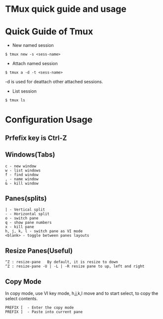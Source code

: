 TMux quick guide and usage
==========================

# Quick Guide of Tmux

* New named session
```
$ tmux new -s <sess-name>
```

* Attach named session
```
$ tmux a -d -t <sess-name>
```

-d is used for deattach other attached sessions.

* List session
```
$ tmux ls
```

# Configuration Usage

## Prfefix key is Ctrl-Z

## Windows(Tabs)

```
c - new window
w - list windows
f - find window
, - name window
& - kill window
```

## Panes(splits)

```
| - Vertical split
- - Horizontal split
o - switch pane
q - show pane numbers
x - kill pane
h, j, k, l - switch pane as VI mode
<blank> - toggle between panes layouts
```

## Resize Panes(Useful)
```
^Z : resize-pane   By default, it is resize to down
^Z : resize-pane -U | -L | -R resize pane to up, left and right
```

## Copy Mode
In copy mode, use VI key mode, h,j,k,l move and <blank> to start select, <enter> to copy the select contents.
```
PREFIX [  - Enter the copy mode
PREFIX ]  - Paste into current pane
```

